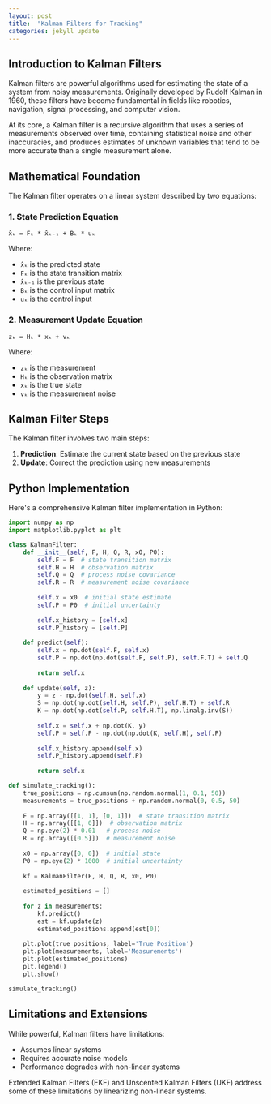 ```yaml
---
layout: post
title:  "Kalman Filters for Tracking"
categories: jekyll update
---
```


## Introduction to Kalman Filters

Kalman filters are powerful algorithms used for estimating the state of a system from noisy measurements. Originally developed by Rudolf Kalman in 1960, these filters have become fundamental in fields like robotics, navigation, signal processing, and computer vision.

At its core, a Kalman filter is a recursive algorithm that uses a series of measurements observed over time, containing statistical noise and other inaccuracies, and produces estimates of unknown variables that tend to be more accurate than a single measurement alone.

## Mathematical Foundation

The Kalman filter operates on a linear system described by two equations:

### 1. State Prediction Equation
```
x̂ₖ = Fₖ * x̂ₖ₋₁ + Bₖ * uₖ
```
Where:
- `x̂ₖ` is the predicted state
- `Fₖ` is the state transition matrix
- `x̂ₖ₋₁` is the previous state
- `Bₖ` is the control input matrix
- `uₖ` is the control input

### 2. Measurement Update Equation
```
zₖ = Hₖ * xₖ + vₖ
```
Where:
- `zₖ` is the measurement
- `Hₖ` is the observation matrix
- `xₖ` is the true state
- `vₖ` is the measurement noise

## Kalman Filter Steps

The Kalman filter involves two main steps:
1. **Prediction**: Estimate the current state based on the previous state
2. **Update**: Correct the prediction using new measurements

## Python Implementation

Here's a comprehensive Kalman filter implementation in Python:

```python
import numpy as np
import matplotlib.pyplot as plt

class KalmanFilter:
    def __init__(self, F, H, Q, R, x0, P0):
        self.F = F  # state transition matrix
        self.H = H  # observation matrix
        self.Q = Q  # process noise covariance
        self.R = R  # measurement noise covariance
        
        self.x = x0  # initial state estimate
        self.P = P0  # initial uncertainty
        
        self.x_history = [self.x]
        self.P_history = [self.P]
    
    def predict(self):
        self.x = np.dot(self.F, self.x)
        self.P = np.dot(np.dot(self.F, self.P), self.F.T) + self.Q
        
        return self.x
    
    def update(self, z):
        y = z - np.dot(self.H, self.x)
        S = np.dot(np.dot(self.H, self.P), self.H.T) + self.R
        K = np.dot(np.dot(self.P, self.H.T), np.linalg.inv(S))
        
        self.x = self.x + np.dot(K, y)
        self.P = self.P - np.dot(np.dot(K, self.H), self.P)
        
        self.x_history.append(self.x)
        self.P_history.append(self.P)
        
        return self.x

def simulate_tracking():
    true_positions = np.cumsum(np.random.normal(1, 0.1, 50))
    measurements = true_positions + np.random.normal(0, 0.5, 50)
    
    F = np.array([[1, 1], [0, 1]])  # state transition matrix
    H = np.array([[1, 0]])  # observation matrix
    Q = np.eye(2) * 0.01   # process noise
    R = np.array([[0.5]])  # measurement noise
    
    x0 = np.array([0, 0])  # initial state
    P0 = np.eye(2) * 1000  # initial uncertainty
    
    kf = KalmanFilter(F, H, Q, R, x0, P0)
    
    estimated_positions = []
    
    for z in measurements:
        kf.predict()
        est = kf.update(z)
        estimated_positions.append(est[0])
    
    plt.plot(true_positions, label='True Position')
    plt.plot(measurements, label='Measurements')
    plt.plot(estimated_positions)
    plt.legend()
    plt.show()

simulate_tracking()
```

## Limitations and Extensions

While powerful, Kalman filters have limitations:
- Assumes linear systems
- Requires accurate noise models
- Performance degrades with non-linear systems

Extended Kalman Filters (EKF) and Unscented Kalman Filters (UKF) address some of these limitations by linearizing non-linear systems.
